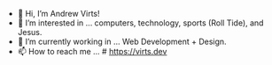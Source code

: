 - 👋 Hi, I’m Andrew Virts!
- 👀 I’m interested in ... computers, technology, sports (Roll Tide), and Jesus.
- 🌱 I’m currently working in ... Web Development + Design.
- 📫 How to reach me ... # https://virts.dev

<!---
asvirts/asvirts is a ✨ special ✨ repository because its `README.md` (this file) appears on your GitHub profile.
You can click the Preview link to take a look at your changes.
--->
